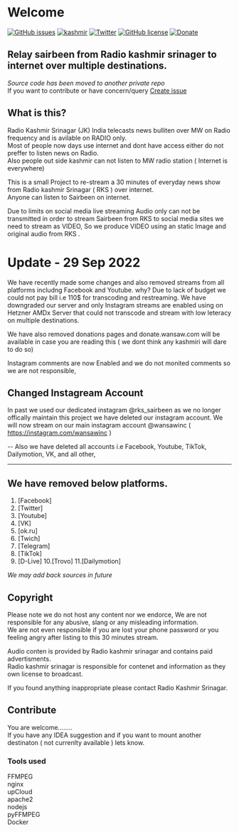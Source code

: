 # Welcome
[![GitHub issues](https://img.shields.io/github/issues/wansawinc/sairbeen?style=flat-square)](https://github.com/wansawinc/sairbeen/issues)  [![kashmir](https://img.shields.io/badge/Made%20In-Kashmir-orange)](https://wansaw.com) [![Twitter](https://img.shields.io/twitter/url?style=flat-square&url=https%3A%2F%2Fgithub.com%2Fwansawinc%2Fsairbeen)](https://twitter.com/intent/tweet?text=Wow:&url=https%3A%2F%2Fgithub.com%2Fwansawinc%2Fsairbeen) [![GitHub license](https://img.shields.io/github/license/wansawinc/sairbeen?style=flat-square)](https://github.com/wansawinc/sairbeen/blob/main/LICENSE) [![Donate](https://img.shields.io/badge/Donate-%E2%9D%A4%EF%B8%8F-ff69b4)](https://donate.wansaw.com)





## Relay sairbeen from Radio kashmir srinager to internet over multiple destinations.
_Source code has been moved to another private repo_ \
If you want to contribute or have concern/query [Create issue](https://github.com/wansawinc/sairbeen/issues)

## What is this?
Radio Kashmir Srinagar (JK) India telecasts news bulliten over MW on Radio frequency and is avilable on RADIO only. \
Most of people now days use internet and dont have access either do not preffer to listen news on Radio. \
Also people out side kashmir can not listen to MW radio station ( Internet is everywhere) 

This is a small Project to re-stream a 30 minutes of everyday news show from Radio kashmir Srinagar ( RKS ) over internet. \
Anyone can listen to Sairbeen on internet.

Due to limits on social media live streaming Audio only can not be transmitted in order to stream Sairbeen from RKS to social media sites we need to stream as VIDEO, So we produce VIDEO using an static Image and original audio from RKS . 

# Update - 29 Sep 2022

We have recently made some changes and also removed streams from all platforms includng Facebook and Youtube.
why? Due to lack of budget we could not pay bill i.e 110$ for transcoding and restreaming. 
We have downgraded our server and only Instagram streams are enabled using on Hetzner AMDx Server that could not transcode and stream with low leteracy on multiple destinations.

We have also removed donations pages and donate.wansaw.com will be available in case you are reading this ( we dont think any kashmiri will dare to do so)

Instagram comments are now Enabled and we do not monited comments so we are not responsible,

## Changed Instagream Account
In past we used our dedicated instagram @rks_sairbeen as we no longer offically maintain this project we have deleted our instagram account.
We will now stream on our main instagram account @wansawinc ( https://instagram.com/wansawinc ) 

-- Also we have deleted all accounts i.e Facebook, Youtube, TikTok, Dailymotion, VK, and all other,


------------------------------------------

## We have removed below platforms.
1. [Facebook]
2. [Twitter]
3. [Youtube]
4. [VK]
5. [ok.ru]
6. [Twich]
7. [Telegram]
8. [TikTok]
9. [D-Live]
10.[Trovo]
11.[Dailymotion] 

*We may add back sources in future*

## Copyright

Please note we do not host any content nor we endorce, We are not responsible for any abusive, slang or any misleading information. \
We are not even responsible if you are lost your phone password or you feeling angry after listing to this 30 minutes stream.

Audio conten is provided by Radio kashmir srinagar and contains paid advertisments. \
Radio kashmir srinagar is responsible for contenet and information as they own license to broadcast.

If you found anything inappropriate please contact Radio Kashmir Srinagar. 

## Contribute 

You are welcome........ \
If you have any IDEA suggestion and if you want to mount another destinaton ( not currenlty available ) lets know. 

### Tools used 

FFMPEG \
nginx \
upCloud \
apache2 \
nodejs \
pyFFMPEG \
Docker 


